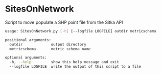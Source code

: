 # SitesOnNetwork
Script to move populate a SHP point file from the Sitka API


``` bash
usage: SitesOnNetwork.py [-h] [--logfile LOGFILE] outdir metricschema

positional arguments:
  outdir             output directory
  metricschema       metric schema name

optional arguments:
  -h, --help         show this help message and exit
  --logfile LOGFILE  write the output of this script to a file

```